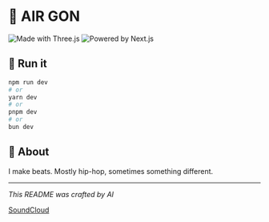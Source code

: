 
# 💎 AIR GON

![Made with Three.js](https://img.shields.io/badge/Made_with-Three.js-black?style=for-the-badge&logo=three.js)
![Powered by Next.js](https://img.shields.io/badge/Powered_by-Next.js-black?style=for-the-badge&logo=next.js)

## 💎 Run it
```bash
npm run dev
# or
yarn dev
# or
pnpm dev
# or
bun dev
```

## 💎 About

I make beats. Mostly hip-hop, sometimes something different. 

---

*This README was crafted by AI* 

[SoundCloud](https://soundcloud.com/arigon-218717047)